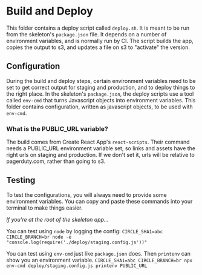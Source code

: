 # Build and Deploy

This folder contains a deploy script called `deploy.sh`. It is meant to be run from the skeleton's `package.json` file. It depends on a number of environment variables, and is normally run by CI. The script builds the app, copies the output to s3, and updates a file on s3 to "activate" the version.

## Configuration

During the build and deploy steps, certain environment variables need to be set to get correct output for staging and production, and to deploy things to the right place. In the skeleton's `package.json`, the deploy scripts use a tool called `env-cmd` that turns Javascript objects into environment variables. This folder contains configuration, written as javascript objects, to be used with `env-cmd`.

### What is the PUBLIC_URL variable?

The build comes from Create React App's `react-scripts`. Their command needs a PUBLIC_URL environment variable set, so links and assets have the right urls on staging and production. If we don't set it, urls will be relative to pagerduty.com, rather than going to s3.

## Testing

To test the configurations, you will always need to provide some environment variables. You can copy and paste these commands into your terminal to make things easier.

*If you're at the root of the skeleton app...*

You can test using `node` by logging the config:
```CIRCLE_SHA1=abc CIRCLE_BRANCH=br node -e "console.log(require('./deploy/staging.config.js'))"```

You can test using `env-cmd` just like `package.json` does. Then `printenv` can show you an environment variable.
```CIRCLE_SHA1=abc CIRCLE_BRANCH=br npx env-cmd deploy/staging.config.js printenv PUBLIC_URL```
